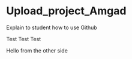 

# Upload_project_Amgad
Explain to student how to use Github


Test Test Test


Hello from the other side
